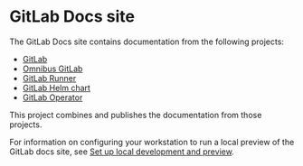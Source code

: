 # GitLab Docs site

The GitLab Docs site contains documentation from the following projects:

- [GitLab](https://gitlab.com/gitlab-org/gitlab)
- [Omnibus GitLab](https://gitlab.com/gitlab-org/omnibus-gitlab)
- [GitLab Runner](https://gitlab.com/gitlab-org/gitlab-runner)
- [GitLab Helm chart](https://gitlab.com/gitlab-org/charts/gitlab)
- [GitLab Operator](https://gitlab.com/gitlab-org/cloud-native/gitlab-operator)

This project combines and publishes the documentation from those projects.

For information on configuring your workstation to run a local preview of the GitLab docs site, see
[Set up local development and preview](setup.md).
